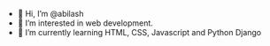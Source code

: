 - 👋 Hi, I’m @abilash 
- 👀 I’m interested in web development.
- 🌱 I’m currently learning HTML, CSS, Javascript and Python Django

<!---
mahaabi01/mahaabi01 is a ✨ special ✨ repository because its `README.md` (this file) appears on your GitHub profile.
You can click the Preview link to take a look at your changes.
--->
